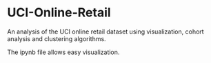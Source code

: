 # UCI-Online-Retail
An analysis of the UCI online retail dataset using visualization, cohort analysis and clustering algorithms.

The ipynb file allows easy visualization. 
